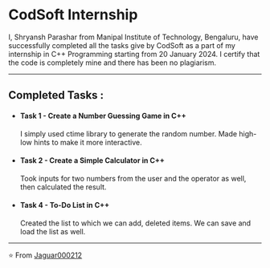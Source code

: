 # CodSoft Internship
I, Shryansh Parashar from Manipal Institute of Technology, Bengaluru, have successfully completed all the tasks give by CodSoft as a part of my internship in C++ Programming starting from 20 January 2024.
I certify that the code is completely mine and there has been no plagiarism.

---

## Completed Tasks :
- #### Task 1 - Create a Number Guessing Game in C++<br>
  I simply used ctime library to generate the random number. Made high-low hints to make it more interactive.

- #### Task 2 - Create a Simple Calculator in C++<br>
  Took inputs for two numbers from the user and the operator as well, then calculated the result.

- #### Task 4 - To-Do List in C++<br>
  Created the list to which we can add, deleted items. We can save and load the list as well.

---

⭐ From [Jaguar000212](https://www.github.com/Jaguar000212)
